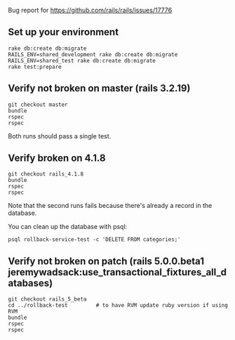 Bug report for https://github.com/rails/rails/issues/17776


## Set up your environment

    rake db:create db:migrate
    RAILS_ENV=shared_development rake db:create db:migrate
    RAILS_ENV=shared_test rake db:create db:migrate
    rake test:prepare

## Verify not broken on master (rails 3.2.19)

    git checkout master
    bundle
    rspec
    rspec

Both runs should pass a single test.


## Verify broken on 4.1.8

    git checkout rails_4.1.8
    bundle
    rspec
    rspec

Note that the second runs fails because there's already a record in the database.

You can clean up the database with psql:

    psql rollback-service-test -c 'DELETE FROM categories;'

## Verify not broken on patch (rails 5.0.0.beta1 jeremywadsack:use_transactional_fixtures_all_databases)

    git checkout rails_5_beta
    cd ../rollback-test         # to have RVM update ruby version if using RVM
    bundle
    rspec
    rspec
